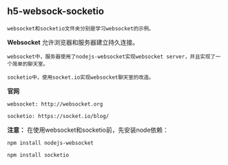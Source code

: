 ## h5-websock-socketio

    websocket和socketio文件夹分别是学习websocket的示例。

**Websocket**  允许浏览器和服务器建立持久连接。

    websocket中，服务器使用了nodejs-websocket实现websocket server，并且实现了一个简单的聊天室。

    socketio中，使用socket.io实现websocket聊天室的改造。

**官网**

    websocket: http://websocket.org
 
    socketio: https://socket.io/blog/

**注意：**  在使用websocket和socketio前，先安装node依赖：

    npm install nodejs-websocket    

    npm install socketio
